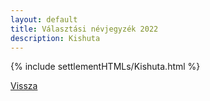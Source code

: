 ```yaml
---
layout: default
title: Választási névjegyzék 2022
description: Kishuta
---
```


{% include settlementHTMLs/Kishuta.html %}

[Vissza](../)